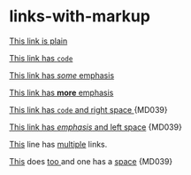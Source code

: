 # links-with-markup

[This link is plain](link)

[This link has `code`](link)

[This link has *some* emphasis](link)

[This link has **more** emphasis](link)

[This link has `code` and right space ](link) {MD039}

[ This link has *emphasis* and left space](link) {MD039}

[This](link) line has [multiple](link) links.

[This](line) does [too ](link) and one has a [space](link) {MD039}
